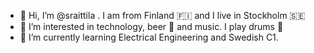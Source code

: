 - 👋 Hi, I’m @sraittila . I am from Finland 🇫🇮 and I live in Stockholm 🇸🇪
- 👀 I’m interested in technology, beer 🍺 and music. I play drums 🥁
- 🌱 I’m currently learning Electrical Engineering and Swedish C1.
